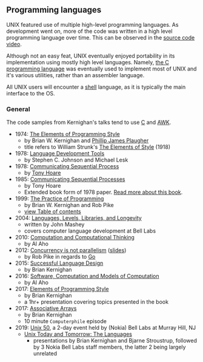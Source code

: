 ## Programming languages

UNIX featured use of multiple high-level programming languages. As development went on, more of the code was written in a high level programming language over time. This can be observed in the [source code video](./../source_code.md).

Although not an easy feat, UNIX eventually enjoyed portability in its implementation using mostly high level languages. Namely, [the C programming language](./C.md) was eventually used to implement most of UNIX and it's various utilities, rather than an assembler language.

All UNIX users will encounter a [shell](./shell.md) language, as it is typically the main interface to the OS.

### General

The code samples from Kernighan's talks tend to use [C](./C.md) and [AWK](./awk.md).

 * 1974: [The Elements of Programming Style](https://archive.org/details/elementsofprogra00kernrich/mode/2up)
   * by Brian W. Kernighan and [Phillip James Plaugher](https://www.plauger.com/)
   * title refers to William Strunk's [The Elements of Style](https://www.gutenberg.org/ebooks/37134) (1918)
 * 1978: [Language Development Tools](https://www.tuhs.org/Archive/Documentation/Papers/BSTJ/bstj57-6-2155.pdf)
   * by Stephen C. Johnson and Michael Lesk
 * 1978: [Communicating Sequential Process](https://www.cs.cmu.edu/~crary/819-f09/Hoare78.pdf)
   * by [Tony Hoare](http://www.cs.ox.ac.uk/people/tony.hoare)
 * 1985: [Communicating Sequential Processes](http://www.usingcsp.com/cspbook.pdf)
   * by Tony Hoare
   * Extended book form of 1978 paper. [Read more about this book](http://www.usingcsp.com/).
 * 1999: [The Practice of Programming](https://www.cs.princeton.edu/~bwk/tpop.webpage/)
   * by Brian W. Kernighan and Rob Pike
   * [view Table of contents](https://core.ac.uk/download/pdf/25275735.pdf)
 * 2004: [Languages, Levels, Libraries, and Longevity](https://dl.acm.org/ft_gateway.cfm?id=1039532&ftid=297456&dwn=1)
   * written by John Mashey
   * covers computer language development at Bell Labs
 * 2010: [Computation and Computational Thinking](https://people.cs.vt.edu/~kafura/CS6604/Papers/Computation-And-CT.pdf)
   * by Al Aho
 * 2012: [Concurrency is not parallelism](https://blog.golang.org/waza-talk) ([slides](https://talks.golang.org/2012/waza.slide#1))
   * by Rob Pike in regards to [Go](./go.md)
 * 2015: [Successful Language Design](https://www.youtube.com/watch?v=Sg4U4r_AgJU)
   * by Brian Kernighan
 * 2016: [Software, Computation and Models of Computation](https://www.youtube.com/watch?v=RpTLjm4awGM)
   * by Al Aho
 * 2017: [Elements of Programming Style](https://www.youtube.com/watch?v=8SUkrR7ZfTA)
   * by Brian Kernighan
   * a 1hr+ presentation covering topics presented in the book
 * 2017: [Associative Arrays](https://www.youtube.com/watch?v=qTZJLJ3Gm6Q&list=PLzH6n4zXuckqZ90zLyy36qjO5YIn1RulG&index=5)
   * by Brian Kernighan
   * 10 minute `Computerphile` episode
 * 2019: [Unix 50](https://www.bell-labs.com/unix50), a 2-day event held by (Nokia) Bell Labs at Murray Hill, NJ
   * [Unix Today and Tomorrow: The Languages](https://www.youtube.com/watch?v=xnCgoEyz31M)
     - presentations by Brian Kernighan and Bjarne Stroustrup, followed by 3 Nokia Bell Labs staff members, the latter 2 being largely unrelated
